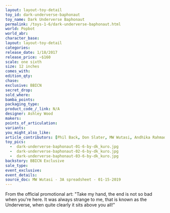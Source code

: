 ```yaml
---
layout: layout-toy-detail 
toy_id: dark-underverse-baphonaut
toy_name: Dark Underverse Baphonaut
permalink: /toys-1-6/dark-underverse-baphonaut.html
world: Popbot
world_abr: 
character_base: 
layout: layout-toy-detail
categories: 
release_date: 1/18/2017
release_price: ~$160
scale: one sixth
size: 12 inches
comes_with: 
edition_qty: 
chase: 
exclusive: BBICN
secret_drop: 
sold_where: 
bamba_points: 
packaging_type: 
product_code_/_link: N/A
designer: Ashley Wood
makers: 
points_of_articulation: 
variants: 
you_might_also_like: 
article_contributors: [Phil Back, Don Slater, MW Wutasi, Andhika Rahmaditya]
toy_pics: 
  -  dark-underverse-baphonaut-01-6-by-dk_kuro.jpg
  -  dark-underverse-baphonaut-02-6-by-dk_kuro.jpg
  -  dark-underverse-baphonaut-03-6-by-dk_kuro.jpg
backstory: BBICN Exclusive
sale_type: 
event_exclusive: 
event_details: 
source_doc: MW Wutasi - 3A spreadsheet - 01-15-2019
---
```

From the official promotional art: "Take my hand, the end is not so bad when you're here. It was always strange to me, that is known as the Underverse, when quite clearly it sits above you all!"
